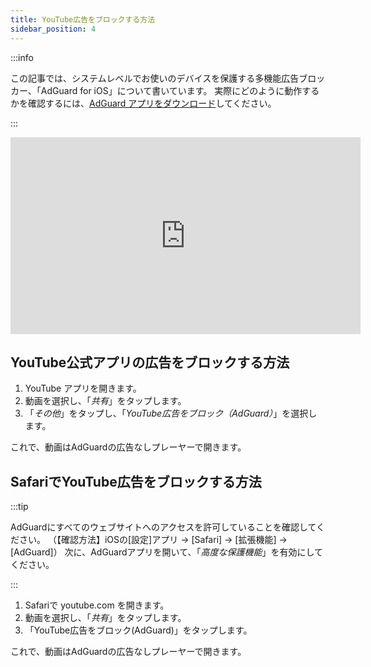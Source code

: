 ```yaml
---
title: YouTube広告をブロックする方法
sidebar_position: 4
---
```


:::info

この記事では、システムレベルでお使いのデバイスを保護する多機能広告ブロッカー、「AdGuard for iOS」について書いています。 実際にどのように動作するかを確認するには、[AdGuard アプリをダウンロード](https://agrd.io/download-kb-adblock)してください。

:::  

<iframe width="560" height="315" class="youtube-video" src="https://www.youtube-nocookie.com/embed/YW9Ojcm1Gkg" title="YouTubeビデオプレーヤー" frameborder="0" allow="accelerometer; autoplay; clipboard-write; encrypted-media; gyroscope; picture-in-picture" allowfullscreen></iframe>

## YouTube公式アプリの広告をブロックする方法

1. YouTube アプリを開きます。
1. 動画を選択し、「*共有*」をタップします。
1. 「*その他*」をタップし、「*YouTube広告をブロック（AdGuard）*」を選択します。

これで、動画はAdGuardの広告なしプレーヤーで開きます。

## SafariでYouTube広告をブロックする方法

:::tip

AdGuardにすべてのウェブサイトへのアクセスを許可していることを確認してください。 （【確認方法】iOSの[設定]アプリ → [Safari] → [拡張機能] → [AdGuard]） 次に、AdGuardアプリを開いて、「*高度な保護機能*」を有効にしてください。

:::

1. Safariで youtube.com を開きます。
1. 動画を選択し、「*共有*」をタップします。
1. 「YouTube広告をブロック(AdGuard)」をタップします。

これで、動画はAdGuardの広告なしプレーヤーで開きます。
